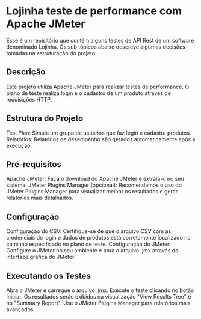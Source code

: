 # Lojinha teste de performance com Apache JMeter

Esse é um repisitório que contém alguns testes de API Rest de um software denominado Lojinha. Os sub tópicos abaixo descreve algumas decisões tomadas na estruturação do projeto.
## Descrição
Este projeto utiliza Apache JMeter para realizar testes de performance. O plano de teste realiza login e o cadastro de um produto através de requisições HTTP.

## Estrutura do Projeto
Test Plan: Simula um grupo de usuários que faz login e cadastra produtos.
Relatórios: Relatórios de desempenho são gerados automaticamente após a execução.

## Pré-requisitos
Apache JMeter: Faça o download do Apache JMeter e extraia-o no seu sistema.
JMeter Plugins Manager (opcional): Recomendamos o uso do JMeter Plugins Manager para visualizar melhor os resultados e gerar relatórios mais detalhados.

## Configuração
Configuração do CSV: Certifique-se de que o arquivo CSV com as credenciais de login e dados de produtos está corretamente localizado no caminho especificado no plano de teste.
Configuração do JMeter: Configure o JMeter no seu ambiente e abra o arquivo .jmx através da interface gráfica do JMeter.

## Executando os Testes
Abra o JMeter e carregue o arquivo .jmx.
Execute o teste clicando no botão Iniciar.
Os resultados serão exibidos na visualização "View Results Tree" e no "Summary Report". Use o JMeter Plugins Manager para relatórios mais avançados.
